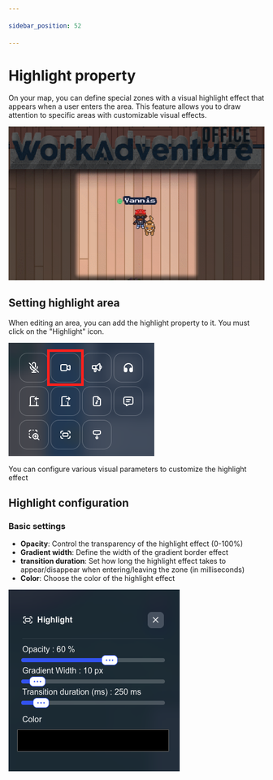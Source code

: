 ```yaml
---

sidebar_position: 52

---
```


# Highlight property

On your map, you can define special zones with a visual highlight effect that appears when a user enters the area.
This feature allows you to draw attention to specific areas with customizable visual effects.

![](../../images/editor/highlight_feature.png)

## Setting highlight area

When editing an area, you can add the highlight property to it. You must click on the "Highlight" icon.

![](../../images/editor/highlight_property.png)

You can configure various visual parameters to customize the highlight effect

## Highlight configuration

### Basic settings

- **Opacity**: Control the transparency of the highlight effect (0-100%)
- **Gradient width**: Define the width of the gradient border effect
- **transition duration**: Set how long the highlight effect takes to appear/disappear when entering/leaving the zone (in milliseconds)
- **Color**: Choose the color of the highlight effect

![](../../images/editor/highlight_basic_settings.png)
